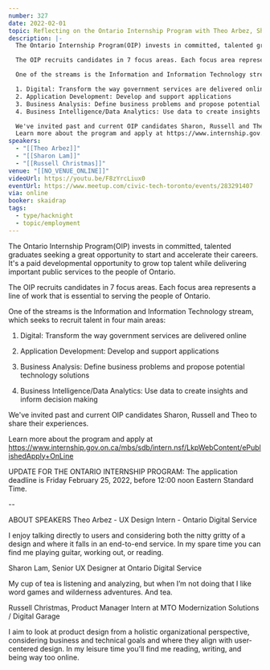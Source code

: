```yaml
---
number: 327
date: 2022-02-01
topic: Reflecting on the Ontario Internship Program with Theo Arbez, Sharon Lam, Russell Christmas
description: |-
  The Ontario Internship Program(OIP) invests in committed, talented graduates seeking a great opportunity to start and accelerate their careers. It's a paid developmental opportunity to grow top talent while delivering important public services to the people of Ontario.

  The OIP recruits candidates in 7 focus areas. Each focus area represents a line of work that is essential to serving the people of Ontario.

  One of the streams is the Information and Information Technology stream, which seeks to recruit talent in four main areas:

  1. Digital: Transform the way government services are delivered online
  2. Application Development: Develop and support applications
  3. Business Analysis: Define business problems and propose potential technology solutions
  4. Business Intelligence/Data Analytics: Use data to create insights and inform decision making

  We've invited past and current OIP candidates Sharon, Russell and Theo to share their experiences.
  Learn more about the program and apply at https://www.internship.gov.on.ca/mbs/sdb/intern.nsf/LkpWebContent/ePublishedApply+OnLine
speakers:
  - "[[Theo Arbez]]"
  - "[[Sharon Lam]]"
  - "[[Russell Christmas]]"
venue: "[[NO_VENUE_ONLINE]]"
videoUrl: https://youtu.be/F8zYrcLiux0
eventUrl: https://www.meetup.com/civic-tech-toronto/events/283291407
via: online
booker: skaidrap
tags:
  - type/hacknight
  - topic/employment
---
```


The Ontario Internship Program(OIP) invests in committed, talented graduates seeking a great opportunity to start and accelerate their careers. It's a paid developmental opportunity to grow top talent while delivering important public services to the people of Ontario.

The OIP recruits candidates in 7 focus areas. Each focus area represents a line of work that is essential to serving the people of Ontario.

One of the streams is the Information and Information Technology stream, which seeks to recruit talent in four main areas:

1) Digital: Transform the way government services are delivered online

2) Application Development: Develop and support applications

3) Business Analysis: Define business problems and propose potential technology solutions

4) Business Intelligence/Data Analytics: Use data to create insights and inform decision making

We've invited past and current OIP candidates Sharon, Russell and Theo to share their experiences.

Learn more about the program and apply at https://www.internship.gov.on.ca/mbs/sdb/intern.nsf/LkpWebContent/ePublishedApply+OnLine

UPDATE FOR THE ONTARIO INTERNSHIP PROGRAM: The application deadline is Friday February 25, 2022, before 12:00 noon Eastern Standard Time.

--

ABOUT SPEAKERS
Theo Arbez - UX Design Intern - Ontario Digital Service

I enjoy talking directly to users and considering both the nitty gritty of a design and where it falls in an end-to-end service. In my spare time you can find me playing guitar, working out, or reading.

Sharon Lam, Senior UX Designer at Ontario Digital Service

My cup of tea is listening and analyzing, but when I’m not doing that I like word games and wilderness adventures. And tea.

Russell Christmas, Product Manager Intern at MTO Modernization Solutions / Digital Garage

I aim to look at product design from a holistic organizational perspective, considering business and technical goals and where they align with user-centered design. In my leisure time you'll find me reading, writing, and being way too online.
